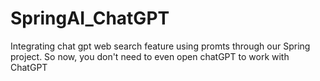 # SpringAI_ChatGPT
Integrating chat gpt web search feature using promts through our Spring project. So now, you don't need to even open chatGPT to work with ChatGPT
